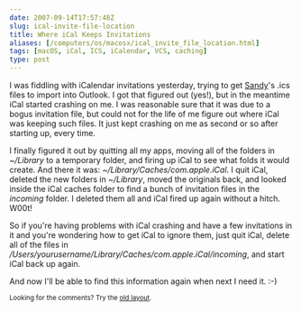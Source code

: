 ```yaml
--- 
date: 2007-09-14T17:57:48Z
slug: ical-invite-file-location
title: Where iCal Keeps Invitations
aliases: [/computers/os/macosx/ical_invite_file_location.html]
tags: [macOS, iCal, ICS, iCalendar, VCS, caching]
type: post
---
```


<p>I was fiddling with iCalendar invitations yesterday, trying to
get <a href="http://www.iwantsandy.com/" title="Meet Sandy: Your PersonalEmail Assistant">Sandy</a>'s .ics files to import into Outlook. I got that
figured out (yes!), but in the meantime iCal started crashing on me. I was
reasonable sure that it was due to a bogus invitation file, but could not for
the life of me figure out where iCal was keeping such files. It just kept
crashing on me as second or so after starting up, every time.</p>

<p>I finally figured it out by quitting all my apps, moving all of the folders
in <em>~/Library</em> to a temporary folder, and firing up iCal to see what
folds it would create. And there it
was: <em>~/Library/Caches/com.apple.iCal</em>. I quit iCal, deleted the new
folders in <em>~/Library</em>, moved the originals back, and looked inside the
iCal caches folder to find a bunch of invitation files in
the <em>incoming</em> folder. I deleted them all and iCal fired up again
without a hitch. W00t!</p>

<p>So if you're having problems with iCal crashing and have a few invitations
in it and you're wondering how to get iCal to ignore them, just quit iCal,
delete all of the files
in <em>/Users/yourusername/Library/Caches/com.apple.iCal/incoming</em>, and
start iCal back up again.</p>

<p>And now I'll be able to find this information again when next I need it.
:-)</p>

<p class="past"><small>Looking for the comments? Try the <a rel="nofollow" href="//past.justatheory.com/computers/os/macosx/ical_invite_file_location.html">old layout</a>.</small></p>


